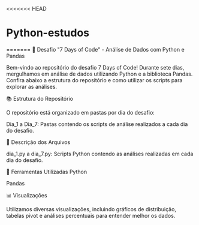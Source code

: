 <<<<<<< HEAD
# Python-estudos
=======
🚀 Desafio "7 Days of Code" - Análise de Dados com Python e Pandas

Bem-vindo ao repositório do desafio 7 Days of Code! Durante sete dias, mergulhamos em análise de dados utilizando Python e a biblioteca Pandas. Confira abaixo a estrutura do repositório e como utilizar os scripts para explorar as análises.


📚 Estrutura do Repositório

O repositório está organizado em pastas por dia do desafio:

Dia_1 a Dia_7: Pastas contendo os scripts de análise realizados a cada dia do desafio.

📂 Descrição dos Arquivos

dia_1.py a dia_7.py: Scripts Python contendo as análises realizadas em cada dia do desafio.

🔧 Ferramentas Utilizadas
Python

Pandas

📊 Visualizações

Utilizamos diversas visualizações, incluindo gráficos de distribuição, tabelas pivot e análises percentuais para entender melhor os dados.

